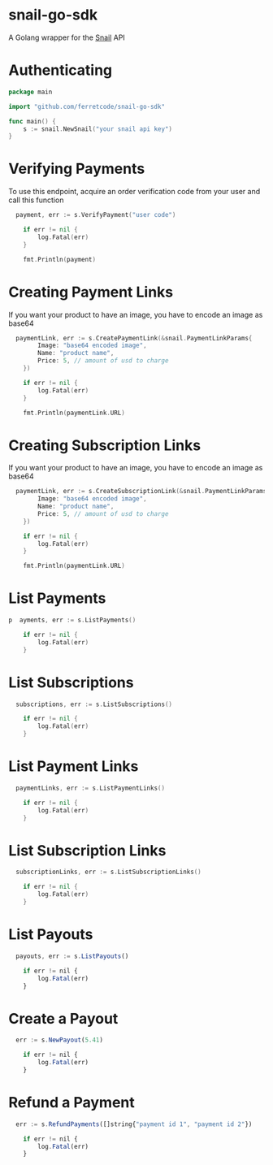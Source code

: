 # snail-go-sdk

A Golang wrapper for the [Snail](https://snailpay.app) API

# Authenticating

```go
package main

import "github.com/ferretcode/snail-go-sdk"

func main() {
	s := snail.NewSnail("your snail api key")
}
```

# Verifying Payments

To use this endpoint, acquire an order verification code from your user and call this function

```go
  payment, err := s.VerifyPayment("user code")

	if err != nil {
		log.Fatal(err)
	}

	fmt.Println(payment)
```

# Creating Payment Links

If you want your product to have an image, you have to encode an image as base64

```go
  paymentLink, err := s.CreatePaymentLink(&snail.PaymentLinkParams{
		Image: "base64 encoded image",
		Name: "product name",
		Price: 5, // amount of usd to charge
	})

	if err != nil {
		log.Fatal(err)
	}

	fmt.Println(paymentLink.URL)
```

# Creating Subscription Links

If you want your product to have an image, you have to encode an image as base64

```go
  paymentLink, err := s.CreateSubscriptionLink(&snail.PaymentLinkParams{
		Image: "base64 encoded image",
		Name: "product name",
		Price: 5, // amount of usd to charge
	})

	if err != nil {
		log.Fatal(err)
	}

	fmt.Println(paymentLink.URL)
```

# List Payments

```go
p  ayments, err := s.ListPayments()

	if err != nil {
		log.Fatal(err)
	}
```

# List Subscriptions

```go
  subscriptions, err := s.ListSubscriptions()

	if err != nil {
		log.Fatal(err)
	}
```

# List Payment Links

```go
  paymentLinks, err := s.ListPaymentLinks()

	if err != nil {
		log.Fatal(err)
	}
```

# List Subscription Links

```go
  subscriptionLinks, err := s.ListSubscriptionLinks()

	if err != nil {
		log.Fatal(err)
	}
```

# List Payouts

```javascript
  payouts, err := s.ListPayouts()

	if err != nil {
		log.Fatal(err)
	}
```

# Create a Payout

```javascript
  err := s.NewPayout(5.41)

	if err != nil {
		log.Fatal(err)
	}
```

# Refund a Payment

```javascript
  err := s.RefundPayments([]string{"payment id 1", "payment id 2"})

	if err != nil {
		log.Fatal(err)
	}
```
